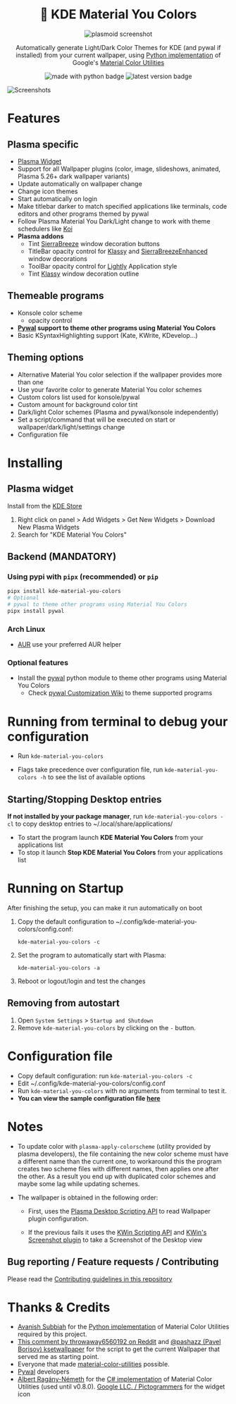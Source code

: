 <div align="center">

# 🎨 KDE Material You Colors

![plasmoid screenshot](https://github.com/luisbocanegra/kde-material-you-colors/assets/15076387/6bd4e04a-48a7-48bc-8dd1-3a75524cd10e)

Automatically generate Light/Dark Color Themes for KDE (and pywal if installed) from your current wallpaper, using [Python implementation](https://github.com/avanishsubbiah/material-color-utilities-python) of Google's [Material Color Utilities](https://github.com/material-foundation/material-color-utilities)

![made with python badge](https://img.shields.io/static/v1?style=for-the-badge&label=Made%20with&message=Python&color=1f425f&logo=python&labelColor=2d333b)
![latest version badge](https://img.shields.io/github/v/release/luisbocanegra/kde-material-you-colors?include_prereleases&style=for-the-badge&color=1f425f&labelColor=2d333b)
</div>

![Screenshots](https://user-images.githubusercontent.com/15076387/188578458-8171e42b-f36c-44c1-9eb0-506c301d4f16.gif)

# Features

## Plasma specific

- [Plasma Widget](https://store.kde.org/p/2073783)
- Support for all Wallpaper plugins (color, image, slideshows, animated, Plasma 5.26+ dark wallpaper variants)
- Update automatically on wallpaper change
- Change icon themes
- Start automatically on login
- Make titlebar darker to match specified applications like terminals, code editors and other programs themed by pywal
- Follow Plasma Material You Dark/Light change to work with theme schedulers like [Koi](https://github.com/baduhai/Koi)
- **Plasma addons**
  - Tint [SierraBreeze](https://github.com/kay0u/SierraBreeze) window decoration buttons
  - TitleBar opacity control for [Klassy](https://github.com/paulmcauley/klassy) and [SierraBreezeEnhanced](https://github.com/kupiqu/SierraBreezeEnhanced) window decorations
  - ToolBar opacity control for [Lightly](https://github.com/Luwx/Lightly) Application style
  - Tint [Klassy](https://github.com/paulmcauley/klassy) window decoration outline

## Themeable programs

- Konsole color scheme
  - opacity control
- **[Pywal](https://github.com/dylanaraps/pywal) support to theme other programs using Material You Colors**
- Basic KSyntaxHighlighting support (Kate, KWrite, KDevelop...)

## Theming options

- Alternative Material You color selection if the wallpaper provides more than one
- Use your favorite color to generate Material You color schemes
- Custom colors list used for konsole/pywal
- Custom amount for background color tint
- Dark/light Color schemes (Plasma and pywal/konsole independently)
- Set a script/command that will be executed on start or wallpaper/dark/light/settings change
- Configuration file

# Installing

## Plasma widget

Install from the [KDE Store](https://store.kde.org/p/2073783)

1. Right click on panel > Add Widgets > Get New Widgets > Download New Plasma Widgets
2. Search for "KDE Material You Colors"

## Backend (MANDATORY)

### Using pypi with `pipx` (recommended) or `pip`

```sh
pipx install kde-material-you-colors
# Optional
# pywal to theme other programs using Material You Colors
pipx install pywal
```

### Arch Linux

- [AUR](https://aur.archlinux.org/packages/kde-material-you-colors) use your preferred AUR helper

### Optional features

- Install the [pywal](https://pypi.org/project/pywal/) python module to theme other programs using Material You Colors
  - Check [pywal Customization Wiki](https://github.com/dylanaraps/pywal/wiki/Customization) to theme supported programs

# Running from terminal to debug your configuration

- Run `kde-material-you-colors`

- Flags take precedence over configuration file, run `kde-material-you-colors -h` to see the list of available options

## Starting/Stopping Desktop entries

**If not installed by your package manager**, run `kde-material-you-colors -cl` to copy desktop entries to ~/.local/share/applications/

- To start the program launch **KDE Material You Colors** from your applications list
- To stop it launch **Stop KDE Material You Colors** from your applications list

# Running on Startup

After finishing the setup, you can make it run automatically on boot

1. Copy the default configuration to ~/.config/kde-material-you-colors/config.conf:

    `kde-material-you-colors -c`

2. Set the program to automatically start with Plasma:

    `kde-material-you-colors -a`

3. Reboot or logout/login and test the changes

## Removing from autostart

1. Open `System Settings` > `Startup and Shutdown`
2. Remove `kde-material-you-colors` by clicking on the `-` button.

# Configuration file

- Copy default configuration: run `kde-material-you-colors -c`
- Edit ~/.config/kde-material-you-colors/config.conf
- Run `kde-material-you-colors` with no arguments from terminal to test it.
- **You can view the sample configuration file [here](https://github.com/luisbocanegra/kde-material-you-colors/blob/main/src/kde_material_you_colors/data/sample_config.conf)**

# Notes

- To update color with `plasma-apply-colorscheme` (utility provided by plasma developers), the file containing the new color scheme must have a different name than the current one, to workaround this the program creates two scheme files with different names, then applies one after the other. As a result you end up with duplicated color schemes and maybe some lag while updating schemes.

- The wallpaper is obtained in the following order:

  - First, uses the [Plasma Desktop Scripting API](https://develop.kde.org/docs/plasma/scripting/api/) to read Wallpaper plugin configuration.

  - If the previous fails it uses the [KWin Scripting API](https://develop.kde.org/docs/plasma/kwin/api/) and [KWin's Screenshot plugin](https://github.com/KDE/kwin/tree/master/src/plugins/screenshot) to take a Screenshot of the Desktop view

## Bug reporting / Feature requests / Contributing

Please read the [Contributing guidelines in this repository](CONTRIBUTING.md)

# Thanks & Credits

- [Avanish Subbiah](https://github.com/avanishsubbiah) for the [Python implementation](https://github.com/avanishsubbiah/material-color-utilities-python) of Material Color Utilities required by this project.
- [This comment by throwaway6560192 on Reddit](https://www.reddit.com/r/kde/comments/mg6wr4/comment/gssbtqe/?utm_source=share&utm_medium=web2x&context=3) and [@pashazz (Pavel Borisov) ksetwallpaper](https://github.com/pashazz/ksetwallpaper) for the script to get the current Wallpaper that served me as starting point.
- Everyone that made [material-color-utilities](https://github.com/material-foundation/material-color-utilities) possible.
- [Pywal](https://github.com/dylanaraps/pywal) developers
- [Albert Ragány-Németh](https://github.com/albi005) for the [C# implementation](https://github.com/albi005/MaterialColorUtilities) of Material Color Utilities (used until v0.8.0).
[Google LLC. / Pictogrammers](https://pictogrammers.com/library/mdi/) for the widget icon
